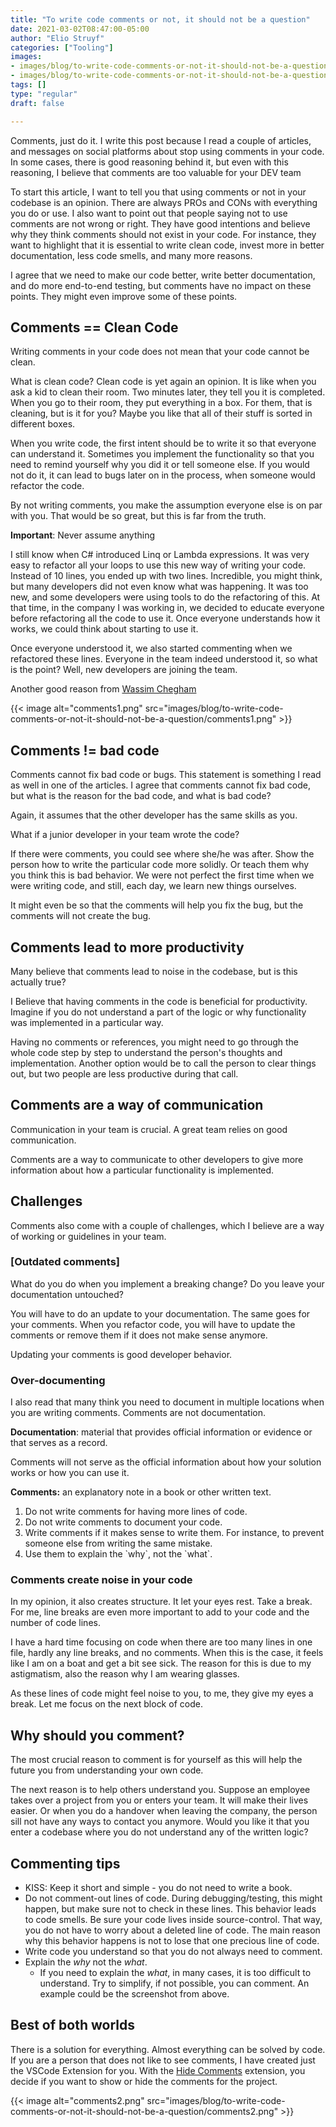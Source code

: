 ```yaml
---
title: "To write code comments or not, it should not be a question"
date: 2021-03-02T08:47:00-05:00
author: "Elio Struyf"
categories: ["Tooling"]
images:
- images/blog/to-write-code-comments-or-not-it-should-not-be-a-question/comments1.png
- images/blog/to-write-code-comments-or-not-it-should-not-be-a-question/comments2.png
tags: []
type: "regular"
draft: false

---
```


Comments, just do it. I write this post because I read a couple of
articles, and messages on social platforms about stop using comments in
your code. In some cases, there is good reasoning behind it, but even
with this reasoning, I believe that comments are too valuable for your
DEV team


To start this article, I want to tell you that using comments or not in
your codebase is an opinion. There are always PROs and CONs with
everything you do or use. I also want to point out that people saying
not to use comments are not wrong or right. They have good intentions
and believe why they think comments should not exist in your code. For
instance, they want to highlight that it is essential to write clean
code, invest more in better documentation, less code smells, and many
more reasons.


I agree that we need to make our code better, write better
documentation, and do more end-to-end testing, but comments have no
impact on these points. They might even improve some of these points.


## Comments == Clean Code 

Writing comments in your code does not mean that your code cannot be
clean.

What is clean code? Clean code is yet again an opinion. It is like when
you ask a kid to clean their room. Two minutes later, they tell you it
is completed. When you go to their room, they put everything in a box.
For them, that is cleaning, but is it for you? Maybe you like that all
of their stuff is sorted in different boxes.

When you write code, the first intent should be to write it so that
everyone can understand it. Sometimes you implement the functionality so
that you need to remind yourself why you did it or tell someone else. If
you would not do it, it can lead to bugs later on in the process, when
someone would refactor the code.


By not writing comments, you make the assumption everyone else is on par
with you. That would be so great, but this is far from the truth.


**Important**: Never assume anything


I still know when C# introduced Linq or Lambda expressions. It was very
easy to refactor all your loops to use this new way of writing your
code. Instead of 10 lines, you ended up with two lines. Incredible, you
might think, but many developers did not even know what was happening.
It was too new, and some developers were using tools to do the
refactoring of this. At that time, in the company I was working in, we
decided to educate everyone before refactoring all the code to use it.
Once everyone understands how it works, we could think about starting to
use it.

Once everyone understood it, we also started commenting when we
refactored these lines. Everyone in the team indeed understood it, so
what is the point? Well, new developers are joining the team.

Another good reason from [Wassim
Chegham](https://twitter.com/manekinekko/status/1365425869909549062 "Link to the tweet of Wassim Chegham")

{{< image alt="comments1.png" src="images/blog/to-write-code-comments-or-not-it-should-not-be-a-question/comments1.png" >}}



## Comments != bad code 

Comments cannot fix bad code or bugs. This statement is something I read
as well in one of the articles. I agree that comments cannot fix bad
code, but what is the reason for the bad code, and what is bad code?

Again, it assumes that the other developer has the same skills as you.

What if a junior developer in your team wrote the code?

If there were comments, you could see where she/he was after. Show the
person how to write the particular code more solidly. Or teach them why
you think this is bad behavior. We were not perfect the first time when
we were writing code, and still, each day, we learn new things
ourselves.

It might even be so that the comments will help you fix the bug, but the
comments will not create the bug. 

## Comments lead to more productivity 

Many believe that comments lead to noise in the codebase, but is this
actually true?

I Believe that having comments in the code is beneficial for
productivity. Imagine if you do not understand a part of the logic or
why functionality was implemented in a particular way.

Having no comments or references, you might need to go through the whole
code step by step to understand the person's thoughts and
implementation. Another option would be to call the person to clear
things out, but two people are less productive during that call.

## Comments are a way of communication 


Communication in your team is crucial. A great team relies on good
communication.

Comments are a way to communicate to other developers to give more
information about how a particular functionality is implemented.

## Challenges 


Comments also come with a couple of challenges, which I believe are a
way of working or guidelines in your team.

### [Outdated comments] 

What do you do when you implement a breaking change? Do you leave your
documentation untouched?

You will have to do an update to your documentation. The same goes for
your comments. When you refactor code, you will have to update the
comments or remove them if it does not make sense anymore.

Updating your comments is good developer behavior.

### Over-documenting 


I also read that many think you need to document in multiple locations
when you are writing comments. Comments are not documentation.

**Documentation**: material that provides official information or
evidence or that serves as a record.

Comments will not serve as the official information about how your
solution works or how you can use it.

**Comments:** an explanatory note in a book or other written text.

1.  Do not write comments for having more lines of code.
2.  Do not write comments to document your code.
3.  Write comments if it makes sense to write them. For instance, to
    prevent someone else from writing the same mistake.
4.  Use them to explain the \`why\`, not the \`what\`.

### Comments create noise in your code 

In my opinion, it also creates structure. It let your eyes rest. Take a
break. For me, line breaks are even more important to add to your code
and the number of code lines.

I have a hard time focusing on code when there are too many lines in one
file, hardly any line breaks, and no comments. When this is the case, it
feels like I am on a boat and get a bit see sick. The reason for this is
due to my astigmatism, also the reason why I am wearing glasses.

As these lines of code might feel noise to you, to me, they give my eyes
a break. Let me focus on the next block of code.

## Why should you comment? 

The most crucial reason to comment is for yourself as this will help the
future you from understanding your own code.

The next reason is to help others understand you. Suppose an employee
takes over a project from you or enters your team. It will make their
lives easier. Or when you do a handover when leaving the company, the
person sill not have any ways to contact you anymore. Would you like it
that you enter a codebase where you do not understand any of the written
logic?

## Commenting tips 

-   KISS: Keep it short and simple - you do not need to write a book.
-   Do not comment-out lines of code. During debugging/testing, this
    might happen, but make sure not to check in these lines. This
    behavior leads to code smells. Be sure your code lives inside
    source-control. That way, you do not have to worry about a deleted
    line of code. The main reason why this behavior happens is not to
    lose that one precious line of code.
-   Write code you understand so that you do not always need to comment.
-   Explain the *why* not the *what*.
    -   If you need to explain the *what*, in many cases, it is too
        difficult to understand. Try to simplify, if not possible, you
        can comment. An example could be the screenshot from above.
## Best of both worlds 

There is a solution for everything. Almost everything can be solved by
code. If you are a person that does not like to see comments, I have
created just the VSCode Extension for you. With the [Hide
Comments](https://marketplace.visualstudio.com/items?itemName=eliostruyf.vscode-hide-comments "VSCode Hide Comments Extension") extension,
you decide if you want to show or hide the comments for the project.

{{< image alt="comments2.png" src="images/blog/to-write-code-comments-or-not-it-should-not-be-a-question/comments2.png" >}}
